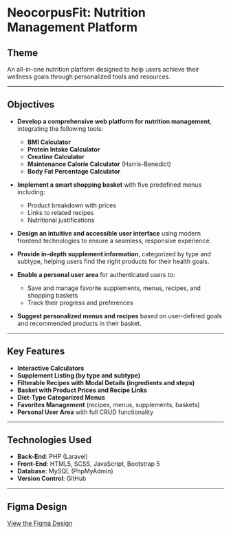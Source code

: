 # NeocorpusFit: Nutrition Management Platform

## Theme

An all-in-one nutrition platform designed to help users achieve their wellness goals through personalized tools and resources.

---

## Objectives

- **Develop a comprehensive web platform for nutrition management**, integrating the following tools:
  - **BMI Calculator**
  - **Protein Intake Calculator**
  - **Creatine Calculator**
  - **Maintenance Calorie Calculator** (Harris-Benedict)
  - **Body Fat Percentage Calculator**

- **Implement a smart shopping basket** with five predefined menus including:
  - Product breakdown with prices  
  - Links to related recipes  
  - Nutritional justifications  

- **Design an intuitive and accessible user interface** using modern frontend technologies to ensure a seamless, responsive experience.

- **Provide in-depth supplement information**, categorized by type and subtype, helping users find the right products for their health goals.

- **Enable a personal user area** for authenticated users to:
  - Save and manage favorite supplements, menus, recipes, and shopping baskets  
  - Track their progress and preferences  

- **Suggest personalized menus and recipes** based on user-defined goals and recommended products in their basket.

---

## Key Features

- **Interactive Calculators**
- **Supplement Listing (by type and subtype)**
- **Filterable Recipes with Modal Details (ingredients and steps)**
- **Basket with Product Prices and Recipe Links**
- **Diet-Type Categorized Menus**
- **Favorites Management** (recipes, menus, supplements, baskets)
- **Personal User Area** with full CRUD functionality

---

## Technologies Used

- **Back-End**: PHP (Laravel)
- **Front-End**: HTML5, SCSS, JavaScript, Bootstrap 5
- **Database**: MySQL (PhpMyAdmin)
- **Version Control**: GitHub

---

## Figma Design

[View the Figma Design](https://www.figma.com/design/bMlF7b0i0hVDcFljEqv9OB/Neocorpusfit?node-id=0-1&t=O0KCe3W3hTclpSNX-1)
